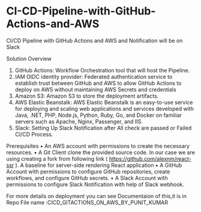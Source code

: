 # CI-CD-Pipeline-with-GitHub-Actions-and-AWS
CI/CD Pipeline with GitHub Actions and AWS and Notification will be on Slack

Solution Overview
1. GitHub Actions: Workflow Orchestration tool that will host the Pipeline.
2. IAM OIDC identity provider: Federated authentication service to establish trust
between GitHub and AWS to allow GitHub Actions to deploy on AWS without
maintaining AWS Secrets and credentials
3. Amazon S3: Amazon S3 to store the deployment artifacts.
4. AWS Elastic Beanstalk: AWS Elastic Beanstalk is an easy-to-use service for deploying
and scaling web applications and services developed with Java, .NET, PHP, Node.js,
Python, Ruby, Go, and Docker on familiar servers such as Apache, Nginx, Passenger, and
IIS.
5. Slack: Setting Up Slack Notification after All check are passed or Failed CI/CD
Process.

Prerequisites
• An AWS account with permissions to create the necessary resources.
• A Git Client clone the provided source code. In our case we are using creating a
fork from following link ( https://github.com/alexnm/react-ssr ). A baseline for
server-side rendering React application
• A GitHub Account with permissions to configure GitHub repositories, create
workflows, and configure GitHub secrets.
• A Slack Account with permissions to configure Slack Notification with help of
Slack webhook.

For more details on deployment you can see Documentaion of this,it is in Repo File name :CICD_GITACTIONS_ON_AWS_BY_PUNIT_KUMAR
